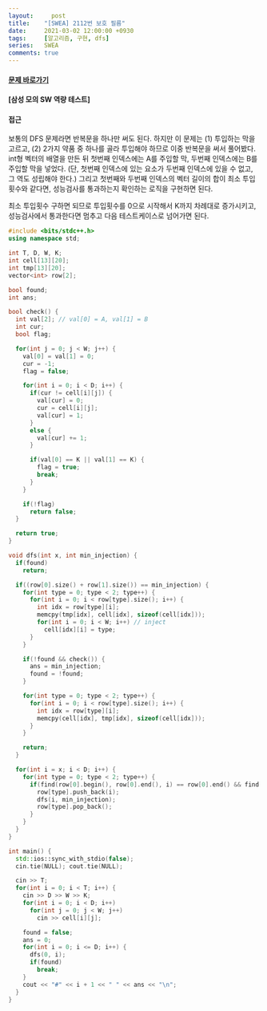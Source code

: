 ```yaml
---
layout:		post
title:    "[SWEA] 2112번 보호 필름"
date:     2021-03-02 12:00:00 +0930
tags:     [알고리즘, 구현, dfs]
series:   SWEA
comments: true
---
```


#### [문제 바로가기](https://swexpertacademy.com)

#### [삼성 모의 SW 역량 테스트]

#### 접근
보통의 DFS 문제라면 반복문을 하나만 써도 된다. 하지만 이 문제는 (1) 투입하는 막을 고르고, (2) 2가지 약품 중 하나를 골라 투입해야 하므로 이중 반복문을 써서 풀어봤다.
int형 벡터의 배열을 만든 뒤 첫번째 인덱스에는 A를 주입할 막, 두번째 인덱스에는 B를 주입할 막을 넣었다. (단, 첫번째 인덱스에 있는 요소가 두번째 인덱스에 있을 수 없고, 그 역도 성립해야 한다.) 그리고 첫번째와 두번째 인덱스의 벡터 길이의 합이 최소 투입횟수와 같다면, 성능검사를 통과하는지 확인하는 로직을 구현하면 된다.

최소 투입횟수 구하면 되므로 투입횟수를 0으로 시작해서 K까지 차례대로 증가시키고, 성능검사에서 통과한다면 멈추고 다음 테스트케이스로 넘어가면 된다.


```cpp
#include <bits/stdc++.h>
using namespace std;

int T, D, W, K;
int cell[13][20];
int tmp[13][20];
vector<int> row[2];

bool found;
int ans;

bool check() {
  int val[2]; // val[0] = A, val[1] = B
  int cur;
  bool flag;

  for(int j = 0; j < W; j++) {
    val[0] = val[1] = 0;
    cur = -1;
    flag = false;

    for(int i = 0; i < D; i++) {
      if(cur != cell[i][j]) {
        val[cur] = 0;
        cur = cell[i][j];
        val[cur] = 1;
      }
      else {
        val[cur] += 1;
      }

      if(val[0] == K || val[1] == K) {
        flag = true;
        break;
      }
    }

    if(!flag)
      return false;
  }

  return true;
}

void dfs(int x, int min_injection) {
  if(found)
    return;

  if((row[0].size() + row[1].size()) == min_injection) {
    for(int type = 0; type < 2; type++) {
      for(int i = 0; i < row[type].size(); i++) {
        int idx = row[type][i];
        memcpy(tmp[idx], cell[idx], sizeof(cell[idx]));
        for(int i = 0; i < W; i++) // inject
          cell[idx][i] = type;
      }
    }

    if(!found && check()) {
      ans = min_injection;
      found = !found;
    }

    for(int type = 0; type < 2; type++) {
      for(int i = 0; i < row[type].size(); i++) {
        int idx = row[type][i];
        memcpy(cell[idx], tmp[idx], sizeof(cell[idx]));
      }
    }

    return;
  }

  for(int i = x; i < D; i++) {
    for(int type = 0; type < 2; type++) {
      if(find(row[0].begin(), row[0].end(), i) == row[0].end() && find(row[1].begin(), row[1].end(), i) == row[1].end()) {
        row[type].push_back(i);
        dfs(i, min_injection);
        row[type].pop_back();
      }
    }
  }
}

int main() {
  std::ios::sync_with_stdio(false);
  cin.tie(NULL); cout.tie(NULL);

  cin >> T;
  for(int i = 0; i < T; i++) {
    cin >> D >> W >> K;
    for(int i = 0; i < D; i++)
      for(int j = 0; j < W; j++)
        cin >> cell[i][j];

    found = false;
    ans = 0;
    for(int i = 0; i <= D; i++) {
      dfs(0, i);
      if(found)
        break;
    }
    cout << "#" << i + 1 << " " << ans << "\n";
  }
}
```

